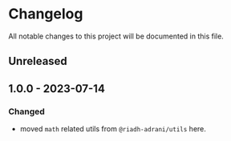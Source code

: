 # Changelog

All notable changes to this project will be documented in this file.

## Unreleased

## 1.0.0 - 2023-07-14
### Changed
- moved `math` related utils from `@riadh-adrani/utils` here.
